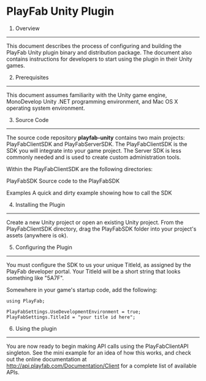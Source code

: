 PlayFab Unity Plugin
====================

1. Overview
-----------
This document describes the process of configuring and building the PlayFab Unity plugin binary and distribution package. The document also contains instructions for developers to start using the plugin in their Unity games.


2. Prerequisites
----------------
This document assumes familiarity with the Unity game engine, MonoDevelop Unity .NET programming environment, and Mac OS X operating system environment.


3. Source Code
--------------
The source code repository **playfab-unity** contains two main projects: PlayFabClientSDK and PlayFabServerSDK. The PlayFabClientSDK is the SDK you will integrate into your game project. The Server SDK is less commonly needed and is used to create custom administration tools.

Within the PlayFabClientSDK are the following directories:

PlayFabSDK  Source code to the PlayFabSDK

Examples    A quick and dirty example showing how to call the SDK


4. Installing the Plugin
------------------------
Create a new Unity project or open an existing Unity project. From the PlayFabClientSDK directory, drag the PlayFabSDK folder into your project's assets (anywhere is ok).

5. Configuring the Plugin
-------------------------
You must configure the SDK to us your unique TitleId, as assigned by the PlayFab developer portal. Your TitleId will be a short string that looks something like "5A7F".

Somewhere in your game's startup code, add the following:

```
using PlayFab;

PlayFabSettings.UseDevelopmentEnvironment = true;
PlayFabSettings.TitleId = "your title id here";
```

6. Using the plugin
-------------------
You are now ready to begin making API calls using the PlayFabClientAPI singleton. See the mini example for an idea of how this works, and check out the online documentation at http://api.playfab.com/Documentation/Client for a complete list of available APIs.
